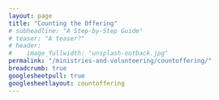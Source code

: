 ```yaml
---
layout: page
title: "Counting the Offering"
# subheadline: "A Step-by-Step Guide"
# teaser: "A teaser?"
# header:
#    image_fullwidth: "unsplash-outback.jpg"
permalink: "/ministries-and-volunteering/countoffering/"
breadcrumb: true
googlesheetpull: true
googlesheetlayout: countoffering
---
```


<div class="google-sheet-layout"></div>
